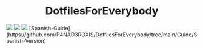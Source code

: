 <h1 align="center">DotfilesForEverybody</h1>
  <img src="https://i.imgur.com/YDQO2bQ.png">
  <img src="https://i.imgur.com/AImpdAj.png">
  <img src="https://i.imgur.com/mnkMygA.png">
[Spanish-Guide](https://github.com/P4NAD3ROXIS/DotfilesForEverybody/tree/main/Guide/Spanish-Version)
